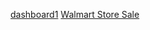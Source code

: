 [dashboard1](https://app.powerbi.com/groups/me/reports/dd8e4658-5f0c-412c-a2f8-ec21dc6ba68f/ReportSection?experience=power-bi)
[Walmart Store Sale](https://app.powerbi.com/groups/me/reports/d43cd5c9-d78f-4a25-9f18-681600af84be/ReportSection1a6644540ea7a3363636?experience=power-bi)
